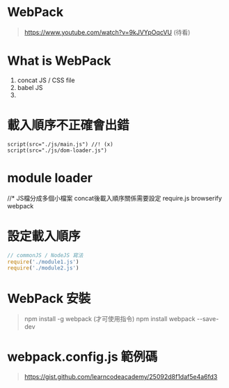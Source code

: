 # WebPack
> https://www.youtube.com/watch?v=9kJVYpOqcVU (待看)

# What is WebPack
1. concat JS / CSS file
2. babel JS
3. 

# 載入順序不正確會出錯
```pug
script(src="./js/main.js") //! (x)
script(src="./js/dom-loader.js")
```

# module loader
//* JS檔分成多個小檔案 concat後載入順序關係需要設定
require.js
browserify
webpack

# 設定載入順序
```js
// commonJS / NodeJS 寫法
require('./module1.js')
require('./module2.js')
```

# WebPack 安裝
> npm install -g webpack (才可使用指令)
> npm install webpack --save-dev

# webpack.config.js 範例碼
> https://gist.github.com/learncodeacademy/25092d8f1daf5e4a6fd3